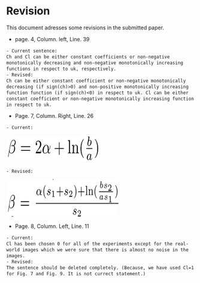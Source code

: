 # Revision
This document adresses some revisions in the submitted paper.
- page. 4, Column. left, Line. 39
```
- Current sentence:
Ch and Cl can be either constant coefficients or non-negative monotonically decreasing and non-negative monotonically increasing functions in respect to uk, respectively.
- Revised:
Ch can be either constant coefficient or non-negative monotonically decreasing (if sign(ch)>0) and non-positive monotonically increasing function function (if sign(ch)<0) in respect to uk. Cl can be either constant coefficient or non-negative monotonically increasing function in respect to uk.
```
- Page. 7, Column. Right, Line. 26
```
- Current:
```
<img src="https://github.com/onionhub/TIP/blob/Drafts/Currentbeta.JPG" width="250" height="70">

```
- Revised:
```
<img src="https://github.com/onionhub/TIP/blob/Drafts/Revisedbeta.JPG" width="300" height="100">

- Page. 8, Column. Left, Line. 11
```
- Current:
Cl has been chosen 0 for all of the experiments except for the real-world images which we were sure that there is almost no noise in the images.
- Revised:
The sentence should be deleted completely. (Because, we have used Cl=1 for Fig. 7 and Fig. 9. It is not currect statement.)
```
